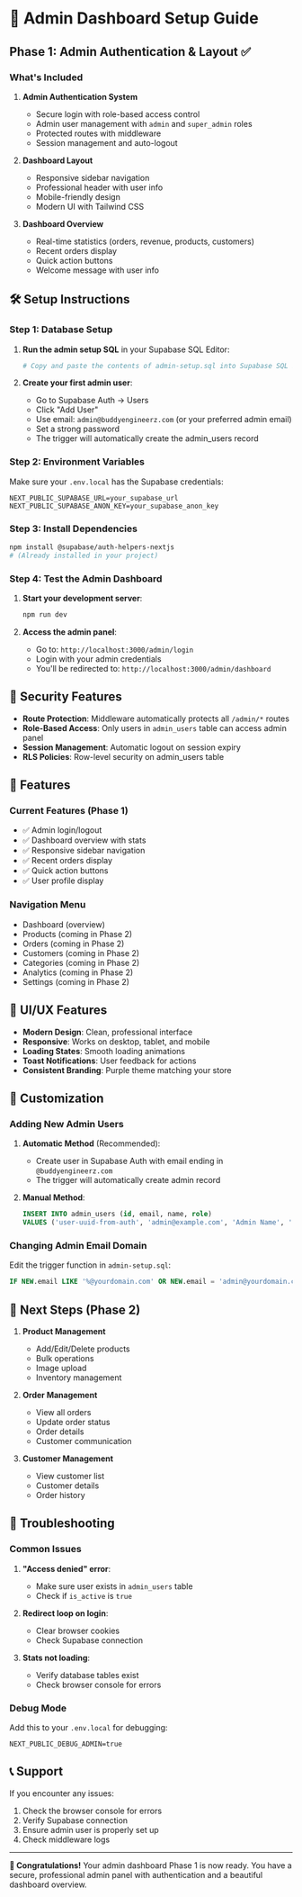 # 🚀 Admin Dashboard Setup Guide

## Phase 1: Admin Authentication & Layout ✅

### What's Included

1. **Admin Authentication System**
   - Secure login with role-based access control
   - Admin user management with `admin` and `super_admin` roles
   - Protected routes with middleware
   - Session management and auto-logout

2. **Dashboard Layout**
   - Responsive sidebar navigation
   - Professional header with user info
   - Mobile-friendly design
   - Modern UI with Tailwind CSS

3. **Dashboard Overview**
   - Real-time statistics (orders, revenue, products, customers)
   - Recent orders display
   - Quick action buttons
   - Welcome message with user info

## 🛠️ Setup Instructions

### Step 1: Database Setup

1. **Run the admin setup SQL** in your Supabase SQL Editor:
   ```bash
   # Copy and paste the contents of admin-setup.sql into Supabase SQL Editor
   ```

2. **Create your first admin user**:
   - Go to Supabase Auth → Users
   - Click "Add User" 
   - Use email: `admin@buddyengineerz.com` (or your preferred admin email)
   - Set a strong password
   - The trigger will automatically create the admin_users record

### Step 2: Environment Variables

Make sure your `.env.local` has the Supabase credentials:
```env
NEXT_PUBLIC_SUPABASE_URL=your_supabase_url
NEXT_PUBLIC_SUPABASE_ANON_KEY=your_supabase_anon_key
```

### Step 3: Install Dependencies

```bash
npm install @supabase/auth-helpers-nextjs
# (Already installed in your project)
```

### Step 4: Test the Admin Dashboard

1. **Start your development server**:
   ```bash
   npm run dev
   ```

2. **Access the admin panel**:
   - Go to: `http://localhost:3000/admin/login`
   - Login with your admin credentials
   - You'll be redirected to: `http://localhost:3000/admin/dashboard`

## 🔐 Security Features

- **Route Protection**: Middleware automatically protects all `/admin/*` routes
- **Role-Based Access**: Only users in `admin_users` table can access admin panel
- **Session Management**: Automatic logout on session expiry
- **RLS Policies**: Row-level security on admin_users table

## 📱 Features

### Current Features (Phase 1)
- ✅ Admin login/logout
- ✅ Dashboard overview with stats
- ✅ Responsive sidebar navigation
- ✅ Recent orders display
- ✅ Quick action buttons
- ✅ User profile display

### Navigation Menu
- Dashboard (overview)
- Products (coming in Phase 2)
- Orders (coming in Phase 2)
- Customers (coming in Phase 2)
- Categories (coming in Phase 2)
- Analytics (coming in Phase 2)
- Settings (coming in Phase 2)

## 🎨 UI/UX Features

- **Modern Design**: Clean, professional interface
- **Responsive**: Works on desktop, tablet, and mobile
- **Loading States**: Smooth loading animations
- **Toast Notifications**: User feedback for actions
- **Consistent Branding**: Purple theme matching your store

## 🔧 Customization

### Adding New Admin Users

1. **Automatic Method** (Recommended):
   - Create user in Supabase Auth with email ending in `@buddyengineerz.com`
   - The trigger will automatically create admin record

2. **Manual Method**:
   ```sql
   INSERT INTO admin_users (id, email, name, role) 
   VALUES ('user-uuid-from-auth', 'admin@example.com', 'Admin Name', 'admin');
   ```

### Changing Admin Email Domain

Edit the trigger function in `admin-setup.sql`:
```sql
IF NEW.email LIKE '%@yourdomain.com' OR NEW.email = 'admin@yourdomain.com' THEN
```

## 🚀 Next Steps (Phase 2)

1. **Product Management**
   - Add/Edit/Delete products
   - Bulk operations
   - Image upload
   - Inventory management

2. **Order Management**
   - View all orders
   - Update order status
   - Order details
   - Customer communication

3. **Customer Management**
   - View customer list
   - Customer details
   - Order history

## 🐛 Troubleshooting

### Common Issues

1. **"Access denied" error**:
   - Make sure user exists in `admin_users` table
   - Check if `is_active` is `true`

2. **Redirect loop on login**:
   - Clear browser cookies
   - Check Supabase connection

3. **Stats not loading**:
   - Verify database tables exist
   - Check browser console for errors

### Debug Mode

Add this to your `.env.local` for debugging:
```env
NEXT_PUBLIC_DEBUG_ADMIN=true
```

## 📞 Support

If you encounter any issues:
1. Check the browser console for errors
2. Verify Supabase connection
3. Ensure admin user is properly set up
4. Check middleware logs

---

**🎉 Congratulations!** Your admin dashboard Phase 1 is now ready. You have a secure, professional admin panel with authentication and a beautiful dashboard overview. 